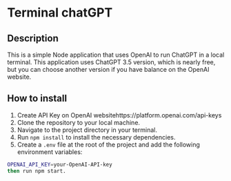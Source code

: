 # Terminal chatGPT

## Description

This is a simple Node application that uses OpenAI to run ChatGPT in a local terminal. This application uses ChatGPT 3.5 version, which is nearly free, but you can choose another version if you have balance on the OpenAI website.

## How to install

1. Create API Key on OpenAI websitehttps://platform.openai.com/api-keys
2. Clone the repository to your local machine.
3. Navigate to the project directory in your terminal.
4. Run `npm install` to install the necessary dependencies.
5. Create a `.env` file at the root of the project and add the following environment variables:

```bash
OPENAI_API_KEY=your-OpenAI-API-key
then run npm start.
```
